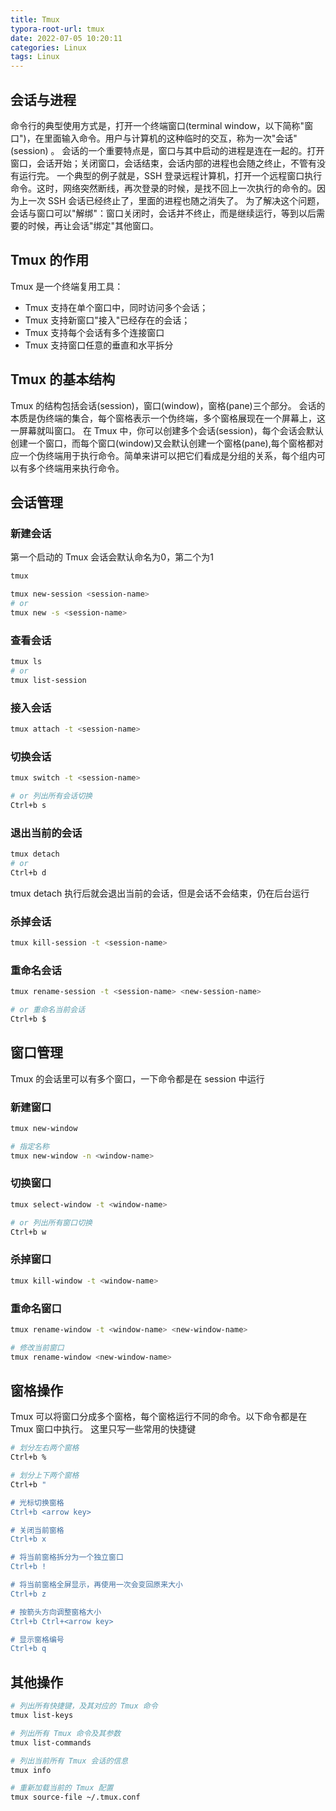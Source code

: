 ```yaml
---
title: Tmux
typora-root-url: tmux
date: 2022-07-05 10:20:11
categories: Linux
tags: Linux
---
```


## 会话与进程
命令行的典型使用方式是，打开一个终端窗口(terminal window，以下简称"窗口")，在里面输入命令。用户与计算机的这种临时的交互，称为一次"会话"(session) 。
会话的一个重要特点是，窗口与其中启动的进程是连在一起的。打开窗口，会话开始；关闭窗口，会话结束，会话内部的进程也会随之终止，不管有没有运行完。
一个典型的例子就是，SSH 登录远程计算机，打开一个远程窗口执行命令。这时，网络突然断线，再次登录的时候，是找不回上一次执行的命令的。因为上一次 SSH 会话已经终止了，里面的进程也随之消失了。
为了解决这个问题，会话与窗口可以"解绑"：窗口关闭时，会话并不终止，而是继续运行，等到以后需要的时候，再让会话"绑定"其他窗口。

## Tmux 的作用
Tmux 是一个终端复用工具：
- Tmux 支持在单个窗口中，同时访问多个会话；
- Tmux 支持新窗口"接入"已经存在的会话；
- Tmux 支持每个会话有多个连接窗口
- Tmux 支持窗口任意的垂直和水平拆分

## Tmux 的基本结构
Tmux 的结构包括会话(session)，窗口(window)，窗格(pane)三个部分。
会话的本质是伪终端的集合，每个窗格表示一个伪终端，多个窗格展现在一个屏幕上，这一屏幕就叫窗口。
在 Tmux 中，你可以创建多个会话(session)，每个会话会默认创建一个窗口，而每个窗口(window)又会默认创建一个窗格(pane),每个窗格都对应一个伪终端用于执行命令。简单来讲可以把它们看成是分组的关系，每个组内可以有多个终端用来执行命令。

## 会话管理

### 新建会话
第一个启动的 Tmux 会话会默认命名为0，第二个为1
```sh
tmux
```

```sh
tmux new-session <session-name>
# or
tmux new -s <session-name>
```

### 查看会话
```sh
tmux ls
# or
tmux list-session
```

### 接入会话
```sh
tmux attach -t <session-name>
```


### 切换会话
```sh
tmux switch -t <session-name>

# or 列出所有会话切换
Ctrl+b s
```

### 退出当前的会话
```sh
tmux detach
# or
Ctrl+b d
```
tmux detach 执行后就会退出当前的会话，但是会话不会结束，仍在后台运行

### 杀掉会话
```sh
tmux kill-session -t <session-name>
```

### 重命名会话
```sh
tmux rename-session -t <session-name> <new-session-name>

# or 重命名当前会话
Ctrl+b $ 
```

## 窗口管理
Tmux 的会话里可以有多个窗口，一下命令都是在 session 中运行

### 新建窗口
```sh
tmux new-window

# 指定名称
tmux new-window -n <window-name>
```

### 切换窗口
```sh
tmux select-window -t <window-name>

# or 列出所有窗口切换
Ctrl+b w
```

### 杀掉窗口
```sh
tmux kill-window -t <window-name>
```

### 重命名窗口
```sh
tmux rename-window -t <window-name> <new-window-name>

# 修改当前窗口
tmux rename-window <new-window-name>
```

## 窗格操作
Tmux 可以将窗口分成多个窗格，每个窗格运行不同的命令。以下命令都是在 Tmux 窗口中执行。
这里只写一些常用的快捷键
```sh
# 划分左右两个窗格
Ctrl+b %     

# 划分上下两个窗格
Ctrl+b "     

# 光标切换窗格
Ctrl+b <arrow key> 

# 关闭当前窗格
Ctrl+b x

# 将当前窗格拆分为一个独立窗口
Ctrl+b !

# 将当前窗格全屏显示，再使用一次会变回原来大小
Ctrl+b z

# 按箭头方向调整窗格大小
Ctrl+b Ctrl+<arrow key>

# 显示窗格编号
Ctrl+b q
```

## 其他操作
```sh
# 列出所有快捷键，及其对应的 Tmux 命令
tmux list-keys

# 列出所有 Tmux 命令及其参数
tmux list-commands

# 列出当前所有 Tmux 会话的信息
tmux info

# 重新加载当前的 Tmux 配置
tmux source-file ~/.tmux.conf
```
